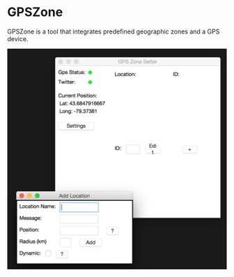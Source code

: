 # GPSZone
GPSZone is a tool that integrates predefined geographic zones and a GPS device.

![alt tag](https://raw.githubusercontent.com/brendan-kellam/GPSZone/master/Source%20Images/img_1.png "test")
